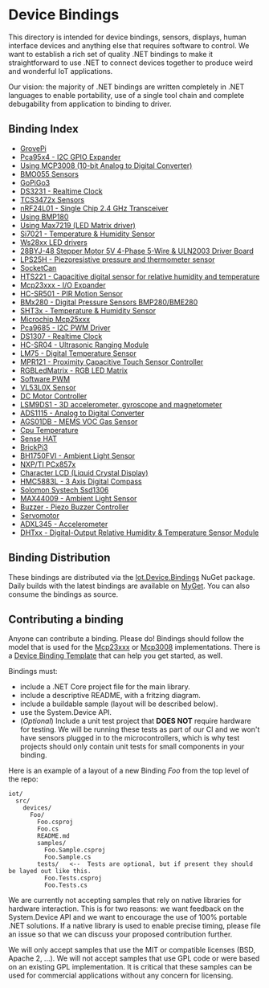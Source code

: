 # Device Bindings

This directory is intended for device bindings, sensors, displays, human interface devices and anything else that requires software to control. We want to establish a rich set of quality .NET bindings to make it  straightforward to use .NET to connect devices together to produce weird and wonderful IoT applications.

Our vision: the majority of .NET bindings are written completely in .NET languages to enable portability, use of a single tool chain and complete debugability from application to binding to driver.

## Binding Index

<devices>

* [GrovePi](GrovePi/README.md)
* [Pca95x4 - I2C GPIO Expander](Pca95x4/README.md)
* [Using MCP3008 (10-bit Analog to Digital Converter)](Mcp3008/README.md)
* [BMO055 Sensors](Bno055/README.md)
* [GoPiGo3](GoPiGo3/README.md)
* [DS3231 - Realtime Clock](Ds3231/README.md)
* [TCS3472x Sensors](Tcs3472x/README.md)
* [nRF24L01 - Single Chip 2.4 GHz Transceiver](Nrf24l01/README.md)
* [Using BMP180 ](Bmp180/README.md)
* [Using Max7219 (LED Matrix driver)](Max7219/README.md)
* [Si7021 - Temperature & Humidity Sensor](Si7021/README.md)
* [Ws28xx LED drivers](Ws28xx/README.md)
* [28BYJ-48 Stepper Motor 5V 4-Phase 5-Wire & ULN2003 Driver Board](Uln2003/README.md)
* [LPS25H - Piezoresistive pressure and thermometer sensor](Lps25h/README.md)
* [SocketCan](SocketCan/README.md)
* [HTS221 - Capacitive digital sensor for relative humidity and temperature ](Hts221/README.md)
* [Mcp23xxx - I/O Expander](Mcp23xxx/README.md)
* [HC-SR501 - PIR Motion Sensor](Hcsr501/README.md)
* [BMx280 - Digital Pressure Sensors BMP280/BME280](Bmx280/README.md)
* [SHT3x - Temperature & Humidity Sensor](Sht3x/README.md)
* [Microchip Mcp25xxx](Mcp25xxx/README.md)
* [Pca9685 - I2C PWM Driver](Pca9685/README.md)
* [DS1307 - Realtime Clock](Ds1307/README.md)
* [HC-SR04 - Ultrasonic Ranging Module](Hcsr04/README.md)
* [LM75 - Digital Temperature Sensor](Lm75/README.md)
* [MPR121 - Proximity Capacitive Touch Sensor Controller](Mpr121/README.md)
* [RGBLedMatrix - RGB LED Matrix](RGBLedMatrix/README.md)
* [Software PWM](SoftPwm/README.md)
* [VL53L0X Sensor](Vl53L0X/README.md)
* [DC Motor Controller](DCMotor/README.md)
* [LSM9DS1 - 3D accelerometer, gyroscope and magnetometer](Lsm9Ds1/README.md)
* [ADS1115 - Analog to Digital Converter](Ads1115/README.md)
* [AGS01DB - MEMS VOC Gas Sensor](Ags01db/README.md)
* [Cpu Temperature](CpuTemperature/README.md)
* [Sense HAT](SenseHat/README.md)
* [BrickPi3](BrickPi3/README.md)
* [BH1750FVI - Ambient Light Sensor](Bh1750fvi/README.md)
* [NXP/TI PCx857x](Pcx857x/README.md)
* [Character LCD (Liquid Crystal Display)](CharacterLcd/README.md)
* [HMC5883L - 3 Axis Digital Compass](Hmc5883l/README.md)
* [Solomon Systech Ssd1306](Ssd13xx/README.md)
* [MAX44009 - Ambient Light Sensor](Max44009/README.md)
* [Buzzer - Piezo Buzzer Controller](Buzzer/README.md)
* [Servomotor](Servo/README.md)
* [ADXL345 - Accelerometer](Adxl345/README.md)
* [DHTxx - Digital-Output Relative Humidity & Temperature Sensor Module](Dhtxx/README.md)
</devices>

## Binding Distribution

These bindings are distributed via the [Iot.Device.Bindings](https://www.nuget.org/packages/Iot.Device.Bindings) NuGet package.  Daily builds with the latest bindings are available on [MyGet](https://dotnet.myget.org/feed/dotnet-core/package/nuget/Iot.Device.Bindings). You can also consume the bindings as source.

## Contributing a binding

Anyone can contribute a binding. Please do! Bindings should follow the model that is used for the [Mcp23xxx](Mcp23xxx/README.md) or [Mcp3008](Mcp3008/README.md) implementations.  There is a [Device Binding Template](../../tools/templates/DeviceBindingTemplate/README.md) that can help you get started, as well.

Bindings must:

* include a .NET Core project file for the main library.
* include a descriptive README, with a fritzing diagram.
* include a buildable sample (layout will be described below).
* use the System.Device API.
* (*Optional*) Include a unit test project that **DOES NOT** require hardware for testing. We will be running these tests as part of our CI and we won't have sensors plugged in to the microcontrollers, which is why test projects should only contain unit tests for small components in your binding.

Here is an example of a layout of a new Binding *Foo* from the top level of the repo:

```
iot/
  src/
    devices/
      Foo/
        Foo.csproj
        Foo.cs
        README.md
        samples/
          Foo.Sample.csproj
          Foo.Sample.cs
        tests/   <--  Tests are optional, but if present they should be layed out like this.
          Foo.Tests.csproj
          Foo.Tests.cs
```

We are currently not accepting samples that rely on native libraries for hardware interaction. This is for two reasons: we want feedback on the System.Device API and we want to encourage the use of 100% portable .NET solutions. If a native library is used to enable precise timing, please file an issue so that we can discuss your proposed contribution further.

We will only accept samples that use the MIT or compatible licenses (BSD, Apache 2, ...). We will not accept samples that use GPL code or were based on an existing GPL implementation. It is critical that these samples can be used for commercial applications without any concern for licensing.

